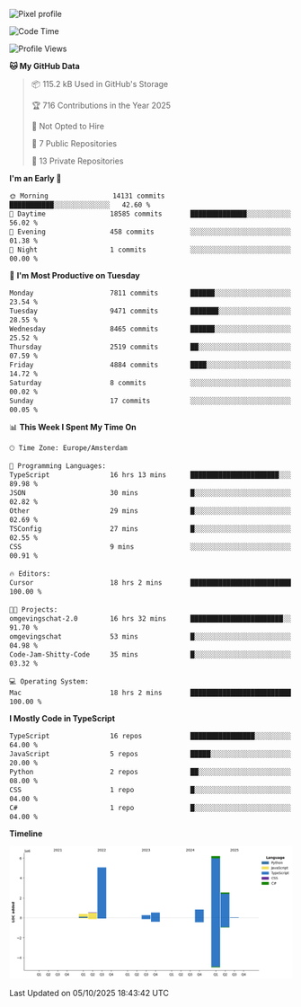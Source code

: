![Pixel profile](https://pixel-profile.vercel.app/api/github-stats?username=Atchferox&screen_effect=true&theme=rainbow
)


<!--START_SECTION:waka-->
![Code Time](http://img.shields.io/badge/Code%20Time-799%20hrs%2048%20mins-blue)

![Profile Views](http://img.shields.io/badge/Profile%20Views-0-blue)

**🐱 My GitHub Data** 

> 📦 115.2 kB Used in GitHub's Storage 
 > 
> 🏆 716 Contributions in the Year 2025
 > 
> 🚫 Not Opted to Hire
 > 
> 📜 7 Public Repositories 
 > 
> 🔑 13 Private Repositories 
 > 
**I'm an Early 🐤** 

```text
🌞 Morning                14131 commits       ███████████░░░░░░░░░░░░░░   42.60 % 
🌆 Daytime                18585 commits       ██████████████░░░░░░░░░░░   56.02 % 
🌃 Evening                458 commits         ░░░░░░░░░░░░░░░░░░░░░░░░░   01.38 % 
🌙 Night                  1 commits           ░░░░░░░░░░░░░░░░░░░░░░░░░   00.00 % 
```
📅 **I'm Most Productive on Tuesday** 

```text
Monday                   7811 commits        ██████░░░░░░░░░░░░░░░░░░░   23.54 % 
Tuesday                  9471 commits        ███████░░░░░░░░░░░░░░░░░░   28.55 % 
Wednesday                8465 commits        ██████░░░░░░░░░░░░░░░░░░░   25.52 % 
Thursday                 2519 commits        ██░░░░░░░░░░░░░░░░░░░░░░░   07.59 % 
Friday                   4884 commits        ████░░░░░░░░░░░░░░░░░░░░░   14.72 % 
Saturday                 8 commits           ░░░░░░░░░░░░░░░░░░░░░░░░░   00.02 % 
Sunday                   17 commits          ░░░░░░░░░░░░░░░░░░░░░░░░░   00.05 % 
```


📊 **This Week I Spent My Time On** 

```text
🕑︎ Time Zone: Europe/Amsterdam

💬 Programming Languages: 
TypeScript               16 hrs 13 mins      ██████████████████████░░░   89.98 % 
JSON                     30 mins             █░░░░░░░░░░░░░░░░░░░░░░░░   02.82 % 
Other                    29 mins             █░░░░░░░░░░░░░░░░░░░░░░░░   02.69 % 
TSConfig                 27 mins             █░░░░░░░░░░░░░░░░░░░░░░░░   02.55 % 
CSS                      9 mins              ░░░░░░░░░░░░░░░░░░░░░░░░░   00.91 % 

🔥 Editors: 
Cursor                   18 hrs 2 mins       █████████████████████████   100.00 % 

🐱‍💻 Projects: 
omgevingschat-2.0        16 hrs 32 mins      ███████████████████████░░   91.70 % 
omgevingschat            53 mins             █░░░░░░░░░░░░░░░░░░░░░░░░   04.98 % 
Code-Jam-Shitty-Code     35 mins             █░░░░░░░░░░░░░░░░░░░░░░░░   03.32 % 

💻 Operating System: 
Mac                      18 hrs 2 mins       █████████████████████████   100.00 % 
```

**I Mostly Code in TypeScript** 

```text
TypeScript               16 repos            ████████████████░░░░░░░░░   64.00 % 
JavaScript               5 repos             █████░░░░░░░░░░░░░░░░░░░░   20.00 % 
Python                   2 repos             ██░░░░░░░░░░░░░░░░░░░░░░░   08.00 % 
CSS                      1 repo              █░░░░░░░░░░░░░░░░░░░░░░░░   04.00 % 
C#                       1 repo              █░░░░░░░░░░░░░░░░░░░░░░░░   04.00 % 
```



**Timeline**

![Lines of Code chart](https://raw.githubusercontent.com/Atchferox/Atchferox/main/assets/bar_graph.png)


 Last Updated on 05/10/2025 18:43:42 UTC
<!--END_SECTION:waka-->
